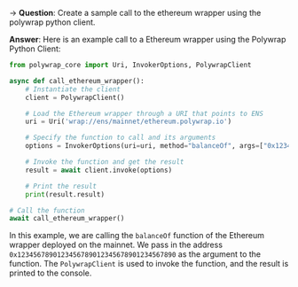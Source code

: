 -> **Question**: Create a sample call to the ethereum wrapper using the polywrap python client. 

**Answer**: Here is an example call to a Ethereum wrapper using the Polywrap Python Client:

```python
from polywrap_core import Uri, InvokerOptions, PolywrapClient

async def call_ethereum_wrapper():
    # Instantiate the client
    client = PolywrapClient()

    # Load the Ethereum wrapper through a URI that points to ENS
    uri = Uri('wrap://ens/mainnet/ethereum.polywrap.io')

    # Specify the function to call and its arguments
    options = InvokerOptions(uri=uri, method="balanceOf", args=["0x1234567890123456789012345678901234567890"])

    # Invoke the function and get the result
    result = await client.invoke(options)

    # Print the result
    print(result.result)

# Call the function
await call_ethereum_wrapper()
```

In this example, we are calling the `balanceOf` function of the Ethereum wrapper deployed on the mainnet. We pass in the address `0x1234567890123456789012345678901234567890` as the argument to the function. The `PolywrapClient` is used to invoke the function, and the result is printed to the console. 

